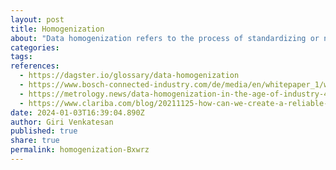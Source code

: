 ```yaml
---
layout: post
title: Homogenization
about: "Data homogenization refers to the process of standardizing or normalizing data to ensure consistency and uniformity across different sources, formats, or representations. The goal is to create a unified and standardized dataset, making it easier to analyze, compare, and integrate information from diverse origins. Data homogenization is particularly important in data integration, analytics, and business intelligence, where data may come from various systems, databases, or sources with differing structures and formats."
categories:
tags:
references:
  - https://dagster.io/glossary/data-homogenization
  - https://www.bosch-connected-industry.com/de/media/en/whitepaper_1/wp_datenhomogenisierung/whitepaper_datenhomogenisierung_de.pdf
  - https://metrology.news/data-homogenization-in-the-age-of-industry-4-0
  - https://www.clariba.com/blog/20211125-how-can-we-create-a-reliable-data-quality-process-daniel-portero
date: 2024-01-03T16:39:04.890Z
author: Giri Venkatesan
published: true
share: true
permalink: homogenization-Bxwrz
---
```

